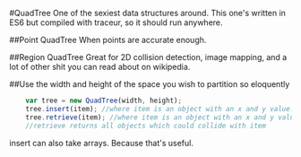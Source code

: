 #QuadTree
One of the sexiest data structures around. This one's written in ES6 but compiled
with traceur, so it should run anywhere.

##Point QuadTree
When points are accurate enough.

##Region QuadTree
Great for 2D collision detection, image mapping, and a lot of other shit you can read
about on wikipedia.

##Use
the width and height of the space you wish to partition so eloquently
```javascript
    var tree = new QuadTree(width, height);
    tree.insert(item); //where item is an object with an x and y value.
    tree.retrieve(item); //where item is an object with an x and y value.
    //retrieve returns all objects which could collide with item
```
insert can also take arrays. Because that's useful.
